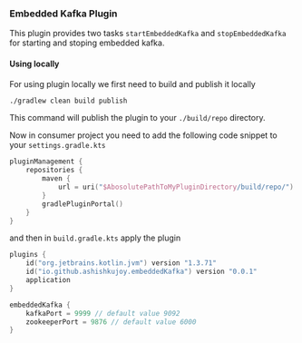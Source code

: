 ### Embedded Kafka Plugin
This plugin provides two tasks `startEmbeddedKafka` and `stopEmbeddedKafka` for starting and stoping embedded kafka.

#### Using locally
For using plugin locally we first need to build and publish it locally

```bash
./gradlew clean build publish
```

This command will publish the plugin to your `./build/repo` directory.

Now in consumer project you need to add the following code snippet to your `settings.gradle.kts`

```kotlin
pluginManagement {
    repositories {
        maven {
            url = uri("$AbosolutePathToMyPluginDirectory/build/repo/")
        }
        gradlePluginPortal()
    }
}
```

and then in `build.gradle.kts` apply the plugin
```kotlin
plugins {
    id("org.jetbrains.kotlin.jvm") version "1.3.71"
    id("io.github.ashishkujoy.embeddedKafka") version "0.0.1"
    application
}

embeddedKafka {
    kafkaPort = 9999 // default value 9092
    zookeeperPort = 9876 // default value 6000
}
```

